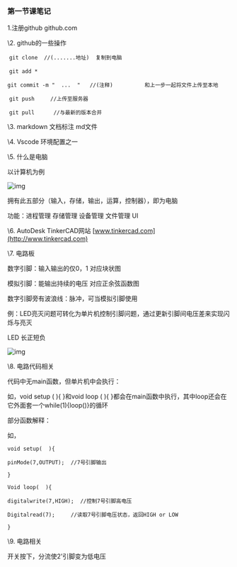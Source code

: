 ### 第一节课笔记

1.注册github  github.com

\2. github的一些操作

​	`git clone  //(.......地址)  复制到电脑`

​    `git add *` 

​	`git commit -m "  ...  "   //(注释)          和上一步一起将文件上传至本地`

​	`git push     //上传至服务器`

​	`git pull      //与最新的版本合并`

\3. markdown 文档标注 md文件

\4. Vscode 环境配置之一

\5. 什么是电脑

以计算机为例   

![img](file:///C:\Users\gkd\AppData\Local\Temp\ksohtml3456\wps3.png) 

 

拥有此五部分（输入，存储，输出，运算，控制器），即为电脑

功能：进程管理  存储管理  设备管理  文件管理  UI

\6. AutoDesk  TinkerCAD网站  [www.tinkercad.com](http://www.tinkercad.com)

\7. 电路板

数字引脚：输入输出的仅0，1       对应块状图

模拟引脚：能输出持续的电压        对应正余弦函数图

数字引脚旁有波浪线：脉冲，可当模拟引脚使用

例：LED亮灭问题可转化为单片机控制引脚问题，通过更新引脚间电压差来实现闪烁与亮灭

  LED   长正短负

 

![img](file:///C:\Users\gkd\AppData\Local\Temp\ksohtml3456\wps4.png) 

\8. 电路代码相关

代码中无main函数，但单片机中会执行：

如，void setup (  ){  }和void loop (  ){  }都会在main函数中执行，其中loop还会在它外面套一个while(1){loop()}的循环

部分函数解释：

如，

`void setup(  ){`

`pinMode(7,OUTPUT);  //7号引脚输出`

`}`

`Void loop(  ){`

`digitalwrite(7,HIGH);  //控制7号引脚高电压`

`Digitalread(7);     //读取7号引脚电压状态，返回HIGH or LOW`

`}`

\9. 电路相关

开关按下，分流使2'引脚变为低电压